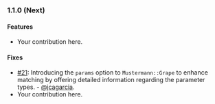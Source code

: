 ### 1.1.0 (Next)

#### Features

* Your contribution here.

#### Fixes

* [#21](https://github.com/ruby-grape/mustermann-grape/pull/21): Introducing the `params` option to `Mustermann::Grape` to enhance matching by offering detailed information regarding the parameter types. - [@jcagarcia](https://github.com/jcagarcia).
* Your contribution here.